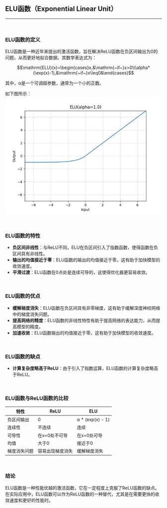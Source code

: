 ## ELU函数（Exponential Linear Unit）

---

<br>

### ELU函数的定义

ELU函数是一种近年来提出的激活函数，旨在解决ReLU函数在负区间输出为0的问题，从而更好地拟合数据。其数学表达式为：

$$\mathrm{ELU}(x)=\begin{cases}x,&\mathrm{~if~}x>0\\\alpha*(\exp(x)-1),&\mathrm{~if~}x\leq0&\end{cases}$$

其中，α是一个可调超参数，通常为一个小的正数。


如下图所示：
![ELU](/NLP%20review/assets/elu.png)


<br>

### ELU函数的特性

* **负区间非线性**：与ReLU不同，ELU在负区间引入了指数函数，使得函数在负区间具有非线性。
* **输出的均值接近于零**：ELU函数的输出的均值接近于零，这有助于加快模型的收敛速度。
* **平滑过渡**：ELU函数在0点处是连续可导的，这使得优化器更容易收敛。

<br>

### ELU函数的优点

* **缓解梯度消失**：ELU函数在负区间具有非零梯度，这有助于缓解深度神经网络中的梯度消失问题。
* **提高网络的精度**：ELU函数的非线性特性有助于提高网络的表达能力，从而提高模型的精度。
* **加速收敛**：ELU函数输出的均值接近于零，这有助于加快模型的收敛速度。

<br>

### ELU函数的缺点

* **计算复杂度略高于ReLU**：由于引入了指数运算，ELU函数的计算复杂度略高于ReLU。

<br>

### ELU函数与ReLU函数的比较

| 特性        | ReLU                                    | ELU                                      |
| ----------- | -------------------------------------- | ---------------------------------------- |
| 负区间输出 | 0                                       | α * (exp(x) - 1)                         |
| 连续性      | 不连续                                    | 连续                                      |
| 可导性      | 在x=0处不可导                            | 在x=0处可导                              |
| 均值        | 大于0                                     | 接近于0                                    |
| 梯度消失问题 | 容易出现梯度消失                        | 缓解梯度消失                            |


<br>

### 结论
ELU函数是一种性能优越的激活函数，它在一定程度上克服了ReLU函数的缺点。在实际应用中，ELU函数可以作为ReLU函数的一种替代，尤其是在需要更快的收敛速度和更好的性能时。

